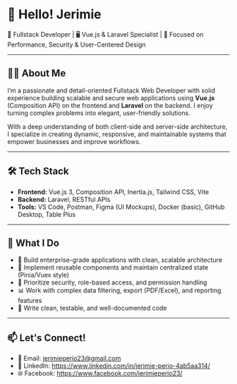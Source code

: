 # 👋 Hello! Jerimie

🚀 Fullstack Developer | 🖥️ Vue.js & Laravel Specialist | 💼 Focused on Performance, Security & User-Centered Design

---

## 👨‍💻 About Me

I’m a passionate and detail-oriented Fullstack Web Developer with solid experience building scalable and secure web applications using **Vue.js** (Composition API) on the frontend and **Laravel** on the backend. I enjoy turning complex problems into elegant, user-friendly solutions.

With a deep understanding of both client-side and server-side architecture, I specialize in creating dynamic, responsive, and maintainable systems that empower businesses and improve workflows.

---

## 🛠️ Tech Stack

- **Frontend:** Vue.js 3, Composition API, Inertia.js, Tailwind CSS, Vite
- **Backend:** Laravel, RESTful APIs
- **Tools:** VS Code, Postman, Figma (UI Mockups), Docker (basic), GitHub Desktop, Table Plus

---

## 💼 What I Do

- 🚧 Build enterprise-grade applications with clean, scalable architecture  
- 🧠 Implement reusable components and maintain centralized state (Pinia/Vuex style)
- 🔐 Prioritize security, role-based access, and permission handling
- 📊 Work with complex data filtering, export (PDF/Excel), and reporting features
- 🧪 Write clean, testable, and well-documented code

---

## 📫 Let's Connect!

- 📧 Email: jerimieperio23@gmail.com  
- 💼 LinkedIn: https://www.linkedin.com/in/jerimie-perio-4ab5aa314/
- 🌐 Facebook: https://www.facebook.com/jerimieperio23/

